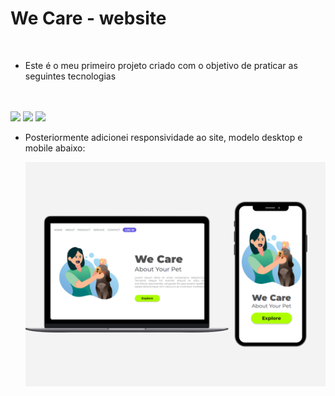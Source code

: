 <h1>We Care - website</h1>
<br>

- Este é o meu primeiro projeto criado com o objetivo de praticar as seguintes tecnologias

<br>
<br>
    <img src="https://img.shields.io/badge/Figma-F24E1E?style=for-the-badge&logo=figma&logoColor=white"/>
    <img src="https://img.shields.io/badge/HTML5-E34F26?style=for-the-badge&logo=html5&logoColor=white">
    <img src="https://img.shields.io/badge/CSS3-1572B6?style=for-the-badge&logo=css3&logoColor=white">
    
- Posteriormente adicionei responsividade ao site, modelo desktop e mobile abaixo:

  <img src="https://raw.githubusercontent.com/kafonseca14/PROJETO-WE-CARE/8183010056482f1b5b3e8bb23bce763dcf32eeba/assets/desktop-mobile.png">

  
    
